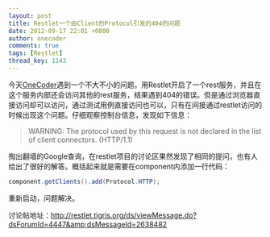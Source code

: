 ```yaml
---
layout: post
title: Restlet一个由Client的Protocol引发的404的问题
date: 2012-09-17 22:01 +0800
author: onecoder
comments: true
tags: [Restlet]
thread_key: 1143
---
```

今天<a href="http://www.coderli.com">OneCoder</a>遇到一个不大不小的问题。用Restlet开启了一个rest服务，并且在这个服务内部还会访问其他的rest服务，结果遇到404的错误。但是通过浏览器直接访问却可以访问，通过测试用例直接访问也可以，只有在间接通过restlet访问的时候出现这个问题。仔细观察控制台信息，发现如下信息：
<blockquote>
	<p>
		WARNING: The protocol used by this request is not declared in the list of client connectors. (HTTP/1.1)</p>
</blockquote>

掏出翻墙的Google查询，在restlet项目的讨论区果然发现了相同的提问，也有人给出了很好的解答。概括起来就是需要在component内添加一行代码：

```java
component.getClients​().add(Protocol.HTTP​);
```

重新启动，问题解决。</p>

讨论帖地址：<a href="http://restlet.tigris.org/ds/viewMessage.do?dsForumId=4447&amp;dsMessageId=2638482" target="\_blank">http://restlet.tigris.org/ds/viewMessage.do?dsForumId=4447&amp;dsMessageId=2638482</a>

